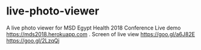 # live-photo-viewer
A live photo viewer for MSD Egypt Health 2018 Conference
Live demo https://mds2018.herokuapp.com .
Screen of live view 
https://goo.gl/a6J82E
https://goo.gl/2LzqQj
